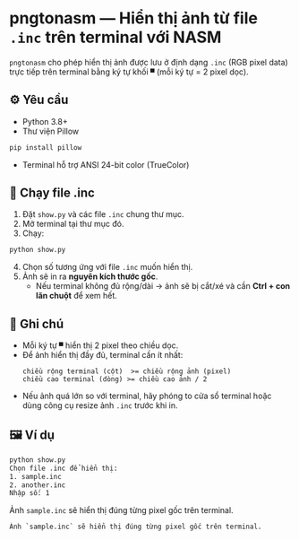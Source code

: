 # pngtonasm — Hiển thị ảnh từ file `.inc` trên terminal với NASM

`pngtonasm` cho phép hiển thị ảnh được lưu ở định dạng `.inc` (RGB pixel data) trực tiếp trên terminal bằng ký tự khối `▀` (mỗi ký tự = 2 pixel dọc).

## ⚙ Yêu cầu
- Python 3.8+
- Thư viện Pillow
```bash
pip install pillow
```
- Terminal hỗ trợ ANSI 24-bit color (TrueColor)

## 🚀 Chạy file .inc
1. Đặt `show.py` và các file `.inc` chung thư mục.
2. Mở terminal tại thư mục đó.
3. Chạy:
```bash
python show.py
```
4. Chọn số tương ứng với file `.inc` muốn hiển thị.
5. Ảnh sẽ in ra **nguyên kích thước gốc**.  
   - Nếu terminal không đủ rộng/dài → ảnh sẽ bị cắt/xé và cần **Ctrl + con lăn chuột** để xem hết.

## 📌 Ghi chú
- Mỗi ký tự `▀` hiển thị 2 pixel theo chiều dọc.
- Để ảnh hiển thị đầy đủ, terminal cần ít nhất:
  ```
  chiều rộng terminal (cột)  >= chiều rộng ảnh (pixel)
  chiều cao terminal (dòng) >= chiều cao ảnh / 2
  ```
- Nếu ảnh quá lớn so với terminal, hãy phóng to cửa sổ terminal hoặc dùng công cụ resize ảnh `.inc` trước khi in.

## 🖼 Ví dụ
```bash
python show.py
Chọn file .inc để hiển thị:
1. sample.inc
2. another.inc
Nhập số: 1
```
Ảnh `sample.inc` sẽ hiển thị đúng từng pixel gốc trên terminal.
```
Ảnh `sample.inc` sẽ hiển thị đúng từng pixel gốc trên terminal.
